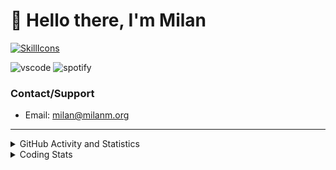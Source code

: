 # 👋 Hello there, I'm Milan
[![SkillIcons](https://skillicons.dev/icons?i=js,ts,nextjs,tailwind,html,go,bash,git,nginx,prisma,kubernetes,docker,linux)](https://skillicons.dev)

![vscode](https://nocache.advaith.workers.dev?url=https://img.shields.io/endpoint?url=https://dev.discordprofiles.me/api/badge/vscode/423203831971708958)
![spotify](https://nocache.advaith.workers.dev/?url=https://img.shields.io/endpoint?url=https://milanm.org/api/spotify/shields&cacheSeconds=10)

### Contact/Support

- Email: [milan@milanm.org](mailto:milan@milanm.org)
 
---
 
<details>
  <summary>GitHub Activity and Statistics</summary>
  <img src="/github-metrics.svg" />
</details>
<details>
  <summary>Coding Stats</summary>
  <!--START_SECTION:waka-->

```txt
TypeScript   12 hrs 9 mins   ████████████████████▓░░░░   82.53 %
JSON         1 hr 1 min      █▓░░░░░░░░░░░░░░░░░░░░░░░   06.97 %
Bash         21 mins         ▓░░░░░░░░░░░░░░░░░░░░░░░░   02.41 %
Other        21 mins         ▓░░░░░░░░░░░░░░░░░░░░░░░░   02.40 %
Prisma       16 mins         ▒░░░░░░░░░░░░░░░░░░░░░░░░   01.88 %
```

<!--END_SECTION:waka-->
</details>
